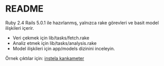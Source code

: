 # README

Ruby 2.4 Rails 5.0.1 ile hazırlanmış, yalnızca rake görevleri ve basit model ilişkileri içerir.

* Veri çekmek için lib/tasks/fetch.rake
* Analiz etmek için lib/tasks/analysis.rake
* Model ilişkileri için app/models dizinini inceleyin.

Örnek çıktılar için: [instela kankameter](https://tr.instela.com/instela-kankameter--19971301)
